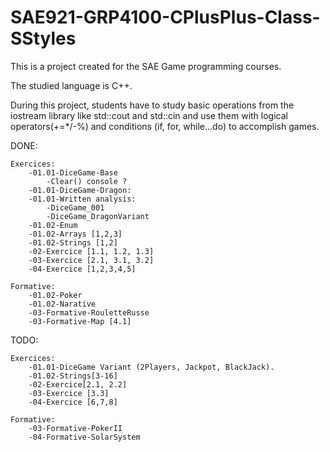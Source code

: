 # SAE921-GRP4100-CPlusPlus-Class-SStyles

This is a project created for the SAE Game programming courses.

The studied language is C++.

During this project, students have to study basic operations from the iostream library like std::cout and std::cin
and use them with logical operators(+=*/-%) and conditions (if, for, while...do) to accomplish games.


DONE:	
	
	Exercices:
		-01.01-DiceGame-Base 
			-Clear() console ?
		-01.01-DiceGame-Dragon:
		-01.01-Written analysis:
			-DiceGame_001
			-DiceGame_DragonVariant
		-01.02-Enum
		-01.02-Arrays [1,2,3]
		-01.02-Strings [1,2]
		-02-Exercice [1.1, 1.2, 1.3]
		-03-Exercice [2.1, 3.1, 3.2]
		-04-Exercice [1,2,3,4,5]
		
	Formative:
		-01.02-Poker
		-01.02-Narative
		-03-Formative-RouletteRusse
		-03-Formative-Map [4.1]
		

			
TODO:


	Exercices:
		-01.01-DiceGame Variant (2Players, Jackpot, BlackJack).
		-01.02-Strings[3-16]
		-02-Exercice[2.1, 2.2]
		-03-Exercice [3.3]
		-04-Exercice [6,7,8]
		
	Formative:
		-03-Formative-PokerII
		-04-Formative-SolarSystem
